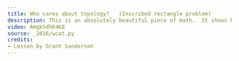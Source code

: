 ```yaml
---
title: Who cares about topology?   (Inscribed rectangle problem)
description: This is an absolutely beautiful piece of math.  It shows how certain ideas from topology, such as the mobius strip, can be used to solve a slightly softer form of an unsolved problem in geometry.
video: AmgkSdhK4K8
source: _2016/wcat.py
credits:
- Lesson by Grant Sanderson
---
```


